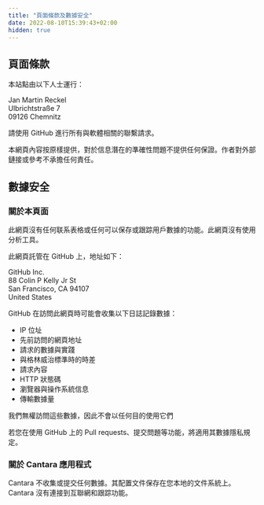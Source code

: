 ```yaml
---
title: "頁面條款及數據安全"
date: 2022-08-10T15:39:43+02:00
hidden: true
---
```


## 頁面條款

本站點由以下人士運行：

Jan Martin Reckel  
Ulbrichtstraße 7  
09126 Chemnitz

請使用 GitHub 進行所有與軟體相關的聯繫請求。

本網頁內容按原樣提供，對於信息潛在的準確性問題不提供任何保證。作者對外部鏈接或參考不承擔任何責任。

## 數據安全

### 關於本頁面

此網頁沒有任何联系表格或任何可以保存或跟踪用戶數據的功能。此網頁沒有使用分析工具。

此網頁託管在 GitHub 上，地址如下：

GitHub Inc.  
88 Colin P Kelly Jr St  
San Francisco, CA 94107  
United States

GitHub 在訪問此網頁時可能會收集以下日誌記錄數據：

* IP 位址
* 先前訪問的網頁地址
* 請求的數據與實踐
* 與格林威治標準時的時差
* 請求內容
* HTTP 狀態碼
* 瀏覽器與操作系統信息
* 傳輸數據量

我們無權訪問這些數據，因此不會以任何目的使用它們

若您在使用 GitHub 上的 Pull requests、提交問題等功能，將適用其數據隱私規定。

### 關於 Cantara 應用程式

Cantara 不收集或提交任何數據。其配置文件保存在您本地的文件系統上。 Cantara 沒有連接到互聯網和跟踪功能。
